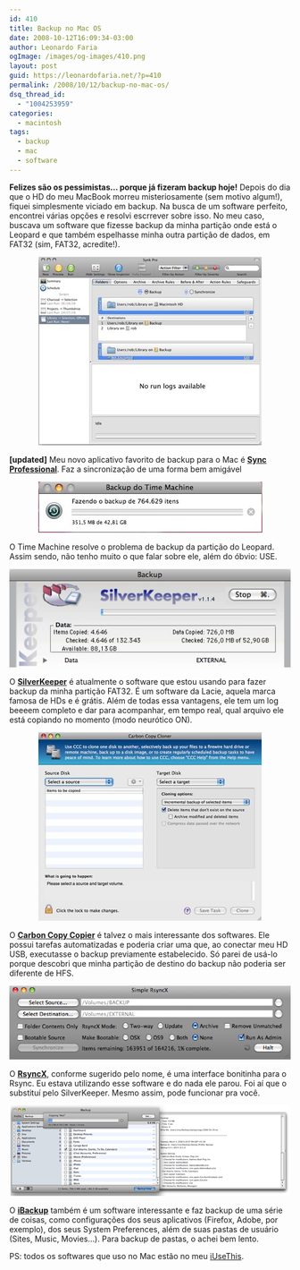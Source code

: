 ```yaml
---
id: 410
title: Backup no Mac OS
date: 2008-10-12T16:09:34-03:00
author: Leonardo Faria
ogImage: /images/og-images/410.png
layout: post
guid: https://leonardofaria.net/?p=410
permalink: /2008/10/12/backup-no-mac-os/
dsq_thread_id:
  - "1004253959"
categories:
  - macintosh
tags:
  - backup
  - mac
  - software
---
```

**Felizes são os pessimistas&#8230; porque já fizeram backup hoje!** Depois do dia que o HD do meu MacBook morreu misteriosamente (sem motivo algum!), fiquei simplesmente viciado em backup. Na busca de um software perfeito, encontrei várias opções e resolvi escrrever sobre isso. No meu caso, buscava um software que fizesse backup da minha partição onde está o Leopard e que também espelhasse minha outra partição de dados, em FAT32 (sim, FAT32, acredite!).

<center>
  <img src="/wp-content/uploads/2008/10/sync.jpg" alt="sync" title="Sync Professional" />
</center>

**[updated]** Meu novo aplicativo favorito de backup para o Mac é **[Sync Professional](http://decimus.net/synk_professional.php)**. Faz a sincronização de uma forma bem amigável

<center>
  <img src="/wp-content/uploads/2008/10/backup1-tm.jpg" alt="" title="Time Machine" />
</center>

O Time Machine resolve o problema de backup da partição do Leopard. Assim sendo, não tenho muito o que falar sobre ele, além do óbvio: USE.

<center>
  <img src="/wp-content/uploads/2008/10/backup3-silverkeeper.png" alt=""  title="SilverKeeper" />
</center>

O [**SilverKeeper**](http://www.lacie.com/silverkeeper/) é atualmente o software que estou usando para fazer backup da minha partição FAT32. É um software da Lacie, aquela marca famosa de HDs e é grátis. Além de todas essa vantagens, ele tem um log beeeem completo e dar para acompanhar, em tempo real, qual arquivo ele está copiando no momento (modo neurótico ON).

<center>
  <img src="/wp-content/uploads/2008/10/backup5-ccc.jpg" alt="" title="Carbon Copy Copier" />
</center>

O [**Carbon Copy Copier**](http://www.bombich.com/software/ccc.html) é talvez o mais interessante dos softwares. Ele possui tarefas automatizadas e poderia criar uma que, ao conectar meu HD USB, executasse o backup previamente estabelecido. Só parei de usá-lo porque descobri que minha partição de destino do backup não poderia ser diferente de HFS. 

<center>
  <img src="/wp-content/uploads/2008/10/backup2-rsyncx.png" alt="" title="RsyncX" />
</center>

O [**RsyncX**](http://archive.macosxlabs.org/rsyncx/rsyncx.html), conforme sugerido pelo nome, é uma interface bonitinha para o Rsync. Eu estava utilizando esse software e do nada ele parou. Foi aí que o substituí pelo SilverKeeper. Mesmo assim, pode funcionar pra você.

<center>
  <img src="/wp-content/uploads/2008/10/backup4-ibackup.gif" alt="" title="iBackup" />
</center>

O [**iBackup**](http://www.grapefruit.ch/iBackup/) também é um software interessante e faz backup de uma série de coisas, como configurações dos seus aplicativos (Firefox, Adobe, por exemplo), dos seus System Preferences, além de suas pastas de usuário (Sites, Music, Movies&#8230;). Para backup de pastas, o achei bem lento.

PS: todos os softwares que uso no Mac estão no meu [iUseThis](http://osx.iusethis.com/user/leozera).
